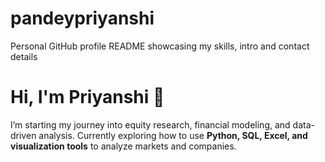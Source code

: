 # pandeypriyanshi
Personal GitHub profile README showcasing my skills, intro and contact details
<p><h1> Hi, I'm Priyanshi 👋 </h1></p>

<p>I’m starting my journey into equity research, financial modeling, and data-driven analysis.  
Currently exploring how to use <strong> Python, SQL, Excel, and visualization tools</strong> to analyze markets and companies.</p>  
